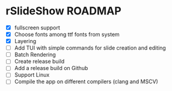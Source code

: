 # rSlideShow ROADMAP

- [X] fullscreen support
- [X] Choose fonts among ttf fonts from system
- [X] Layering
- [ ] Add TUI with simple commands for slide creation and editing
- [ ] Batch Rendering
- [ ] Create release build
- [ ] Add a release build on Github
- [ ] Support Linux
- [ ] Compile the app on different compilers (clang and MSCV)
